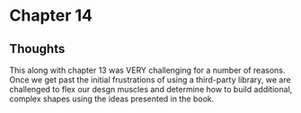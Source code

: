 # Chapter 14

## Thoughts

This along with chapter 13 was VERY challenging for a number of reasons.  Once we get past
the initial frustrations of using a third-party library, we are challenged to flex our
desgn muscles and determine how to build additional, complex shapes using the ideas presented in the book.